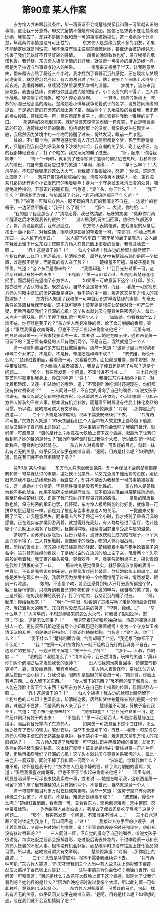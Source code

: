 # 　　第90章 某人作案
　　东方怜人并未跟我谈条件，却一再保证不会向楚缘揭穿我和萧一可早就认识的事情，这让我十分意外，却又完全搞不懂她有何企图，她依旧恳求我不要让楚缘疏远她，我答应了，却并不是因为我和萧一可的事情被她捏住，这一点她亦十分清楚，毕竟两件事情是没有可比性的。
　　东方怜人是楚缘为数不多的朋友，如果不能确定她就是同性恋，我不但没有理由说服楚缘疏远她，甚至还会被楚缘讨厌，伤害了我们兄妹好不容易好转的感情。
　　昂贵的晚饭致歉也好，保守秘密的承诺也罢，我怀疑，东方怜人极尽所能的讨好我，就像萧一可拼命的接近楚缘一样，都是为了拉近与当事者身边人的关系。
　　一觉醒来又折腾了半天，让我睡意尽失，翻来覆去苦熬了将近三个小时，我才找到了昏昏沉沉的感觉，正在现实与梦境间游离着，就觉得灯光亮起，有人匆匆经过了客厅，估计是哪个丫头晚上水喝多了起夜吧，我懒得睁眼，继续潜回梦里享受那幸福的温馨。
　　梦境中，流苏来我家吃饭，我告诉楚缘，流苏很快就会成为她的嫂子，小丫头高兴的不得了，三人其乐融融，哪像刚才的晚饭，吃的人惊心胆战啊。
　　一转眼，同样的饭桌上，流苏的小腹已经高高的隆起，楚缘翘着小嘴与我争论着孩子的名字，流苏赞同缘缘的提议，于是她兴奋的在流苏的脸上亲了亲，而后两个丫头示威般的看着我，我无奈的摇头投降，楚缘欢呼一声，竟突然爬到桌子上，探长雪颈在我脸上狠狠的亲了一口。
　　那亲吻的感觉很真实，就好像流苏惊愕的表情一样真实，不止是嘴唇柔软的压迫，连楚缘发丝间的馨香，包括她脸蛋上的温度，都像是发生在现实中一般，我居然因为梦境中的一个吻而惊醒了过来，愕然发现，眼前一片漆黑。
　　娘的，不止那个吻，甚至连感觉到有人开灯去厕所都是个梦，客厅里静悄悄的，只能听到我自己的呼吸和身下沙发的呻吟，我自嘲的笑了笑，晚上这顿饭，吃的我都神经衰弱了，打了个哈欠，我又沉沉的睡了过去。
　　“哥，起来！你给我起来！”
　　“啊～”一睁眼，就看到了楚缘写满了羞愤的俏脸近在咫尺，我捂着张大的嘴巴，兀自有些没反应过来的笑道：“早啊，缘缘……”
　　“早什么早？！”大清早的，不知楚缘哪来的这么大火气，将我被子狠狠扯掉，怒道：“你说，这是怎么回事？！”
　　我只穿着短裤和短袖的t恤，清晨的凉爽本就够人一呛，更何况茶几那边还有两个小妞眼巴巴的瞅着呢啊！身为一个守身如玉冰清玉洁的处男，咱是绝对矜持的，下意识的蜷腿捂胸，气急道：“臭丫头，你干什么？！”
　　“我干什么？”楚缘粉面含嗔，气势却弱了七分，“我还想问你都干了什么呢！”
　　“我？”被萧一可和东方怜人一眨不眨的目光盯的我浑身不自在，一边紧忙的套裤子，一边茫然不解道：“我干什么了啊？”
　　“那个……大叔，你的脸……”
　　“我的脸？我脸怎么了？”清凉沁骨，我已然清醒，玩味的笑道：“莫非你们两个醒酒之后才发现我长的很帅？”
　　没人把我的玩笑当回事，仿佛空气都更冷了，靠，真没幽默感，我有点脸红。
　　东方怜人表情怪异，变戏法似的从身后掏出一面小镜子，对我说话，眼睛却是狐疑的望着萧一可，“南哥哥，你脸上有点东西……女人留下的东西。”
　　“女人留下的东西？”我不解的皱了皱眉头，女人能在我脸上留下什么东西？按照东方怜人在自己脸上指着的位置，我侧过脸去一照……
　　“靠！这是谁干的？！”
　　仙人个板板！我左边的脸蛋上赫然留下一个粉红色的口红印！色泽虽淡，却清晰之极，居然和梦中被楚缘亲到的是同一个位置，难道那不是梦，而是真的有人亲了我？！
　　楚缘羞不可遏，将被子塞到我怀里，气道：“这个东西是哪来的？”
　　“我哪知道？！”我目光扫过萧一可，这种恶作剧只有她干的出来！
　　“不是我！”萧一可赶紧否认，却是对着楚缘连连摇手，而后将目光望向了东方怜人。
　　如果萧一可故意留下这个口红印，那么她亦没有了否认的理由，既然否认，自然不会是她干的，而且……看萧一可怒视东方怜人时眼中流过的愤然甚至是嫉妒，我不禁心中一颤，难道这又是东方怜人的栽赃嫁祸？！
　　东方怜人知道了我和萧一可早就认识并瞒着楚缘的事情，却毫无条件的答应替我保守秘密，这本就可疑啊！莫非她是想先让楚缘对萧一可产生怀疑，而后再揭穿我们？好深的心机！这丫头本就讨厌与楚缘关系密切的人，如此一来岂非一箭双雕，同时干掉了我和萧一可两个人？
　　“波波姐，你看我做什么？难不成，你怀疑是我干的？”东方怜人倒是冷静的很，耸了耸刀削般的香肩，笑道：“虽然我很喜欢南哥哥，但也不至于半夜起来偷偷亲他吧？”
　　话里有刺，明显是暗讽萧一可半夜来找我索吻一事，或者说……她是在暗示我，这东西是萧一可留下的？屋子里有嫌疑的人只有她们两个，不是自己，当然就是另一个人！
　　萧一可哪知道当时东方就在我被窝里啊，淡然一笑道：“这房子里只有你我和缘缘三个女孩子，不是你，不是我，难道还是缘缘不成？”
　　“波波姐，你说什么呢？”楚缘红着俏面，看看萧一可，又看看东方，面色颇是难看，羞中带怒，怒中带着犹豫。
　　作为当事人或者被害人，我是占了便宜还是吃了亏呢？这是个问题……
　　“那个，我突然发现一个问题，不知当讲不当讲……”
　　三小妞六道寒芒同时锁定到我身上，异口同声道：“讲！”
　　我接过东方手里的小镜子，对比着那唇印，又逐一扫过她们的嘴唇，道：“不管是昨晚吃饭时还是现在，你们都没有抹过唇彩吧？”
　　三人同时一怔，不自觉的摸向了自己的嘴唇，听说女孩子很讲究，每次吃饭之前都会擦掉唇彩，吃过饭后再去补妆的，不过昨晚萧一可和东方怜人皆装的不省人事，根本没有机会补妆，而楚缘平时即没有往脸上抹化妆品的习惯，所以说，这吻痕可谓大有文章啊。
　　楚缘惊异道：“对啊……那你脸上的痕迹……”
　　三个丫头皆是冰雪聪明，根本不需要我继续讲下去。
　　“只有两种可能，”东方怜人笑道：“昨天夜里我们三个人当中有人故意抹上唇彩留下痕迹，然后又擦掉了自己嘴上的唇彩……”
　　这种事情只有你会做吧？我脑门冒汗，就听萧一可蹙眉道：“目的是什么？故意在大叔脸上留下这个痕迹，就是为了让我们看到吧？她的目的是什么？”因为昨晚吃饭时说过我像个大叔，所以此刻萧一可如此称呼，楚缘倒也没起疑心。
　　东方怜人对视着萧一可质疑的目光，勾起一抹若有若无的笑意，似乎反问又似乎在喃喃自语，“是啊，目的是什么呢？如果想的通，现在我们就不会互相猜疑了吧？”

　　第90章 某人作案
　　东方怜人并未跟我谈条件，却一再保证不会向楚缘揭穿我和萧一可早就认识的事情，这让我十分意外，却又完全搞不懂她有何企图，她依旧恳求我不要让楚缘疏远她，我答应了，却并不是因为我和萧一可的事情被她捏住，这一点她亦十分清楚，毕竟两件事情是没有可比性的。
　　东方怜人是楚缘为数不多的朋友，如果不能确定她就是同性恋，我不但没有理由说服楚缘疏远她，甚至还会被楚缘讨厌，伤害了我们兄妹好不容易好转的感情。
　　昂贵的晚饭致歉也好，保守秘密的承诺也罢，我怀疑，东方怜人极尽所能的讨好我，就像萧一可拼命的接近楚缘一样，都是为了拉近与当事者身边人的关系。
　　一觉醒来又折腾了半天，让我睡意尽失，翻来覆去苦熬了将近三个小时，我才找到了昏昏沉沉的感觉，正在现实与梦境间游离着，就觉得灯光亮起，有人匆匆经过了客厅，估计是哪个丫头晚上水喝多了起夜吧，我懒得睁眼，继续潜回梦里享受那幸福的温馨。
　　梦境中，流苏来我家吃饭，我告诉楚缘，流苏很快就会成为她的嫂子，小丫头高兴的不得了，三人其乐融融，哪像刚才的晚饭，吃的人惊心胆战啊。
　　一转眼，同样的饭桌上，流苏的小腹已经高高的隆起，楚缘翘着小嘴与我争论着孩子的名字，流苏赞同缘缘的提议，于是她兴奋的在流苏的脸上亲了亲，而后两个丫头示威般的看着我，我无奈的摇头投降，楚缘欢呼一声，竟突然爬到桌子上，探长雪颈在我脸上狠狠的亲了一口。
　　那亲吻的感觉很真实，就好像流苏惊愕的表情一样真实，不止是嘴唇柔软的压迫，连楚缘发丝间的馨香，包括她脸蛋上的温度，都像是发生在现实中一般，我居然因为梦境中的一个吻而惊醒了过来，愕然发现，眼前一片漆黑。
　　娘的，不止那个吻，甚至连感觉到有人开灯去厕所都是个梦，客厅里静悄悄的，只能听到我自己的呼吸和身下沙发的呻吟，我自嘲的笑了笑，晚上这顿饭，吃的我都神经衰弱了，打了个哈欠，我又沉沉的睡了过去。
　　“哥，起来！你给我起来！”
　　“啊～”一睁眼，就看到了楚缘写满了羞愤的俏脸近在咫尺，我捂着张大的嘴巴，兀自有些没反应过来的笑道：“早啊，缘缘……”
　　“早什么早？！”大清早的，不知楚缘哪来的这么大火气，将我被子狠狠扯掉，怒道：“你说，这是怎么回事？！”
　　我只穿着短裤和短袖的t恤，清晨的凉爽本就够人一呛，更何况茶几那边还有两个小妞眼巴巴的瞅着呢啊！身为一个守身如玉冰清玉洁的处男，咱是绝对矜持的，下意识的蜷腿捂胸，气急道：“臭丫头，你干什么？！”
　　“我干什么？”楚缘粉面含嗔，气势却弱了七分，“我还想问你都干了什么呢！”
　　“我？”被萧一可和东方怜人一眨不眨的目光盯的我浑身不自在，一边紧忙的套裤子，一边茫然不解道：“我干什么了啊？”
　　“那个……大叔，你的脸……”
　　“我的脸？我脸怎么了？”清凉沁骨，我已然清醒，玩味的笑道：“莫非你们两个醒酒之后才发现我长的很帅？”
　　没人把我的玩笑当回事，仿佛空气都更冷了，靠，真没幽默感，我有点脸红。
　　东方怜人表情怪异，变戏法似的从身后掏出一面小镜子，对我说话，眼睛却是狐疑的望着萧一可，“南哥哥，你脸上有点东西……女人留下的东西。”
　　“女人留下的东西？”我不解的皱了皱眉头，女人能在我脸上留下什么东西？按照东方怜人在自己脸上指着的位置，我侧过脸去一照……
　　“靠！这是谁干的？！”
　　仙人个板板！我左边的脸蛋上赫然留下一个粉红色的口红印！色泽虽淡，却清晰之极，居然和梦中被楚缘亲到的是同一个位置，难道那不是梦，而是真的有人亲了我？！
　　楚缘羞不可遏，将被子塞到我怀里，气道：“这个东西是哪来的？”
　　“我哪知道？！”我目光扫过萧一可，这种恶作剧只有她干的出来！
　　“不是我！”萧一可赶紧否认，却是对着楚缘连连摇手，而后将目光望向了东方怜人。
　　如果萧一可故意留下这个口红印，那么她亦没有了否认的理由，既然否认，自然不会是她干的，而且……看萧一可怒视东方怜人时眼中流过的愤然甚至是嫉妒，我不禁心中一颤，难道这又是东方怜人的栽赃嫁祸？！
　　东方怜人知道了我和萧一可早就认识并瞒着楚缘的事情，却毫无条件的答应替我保守秘密，这本就可疑啊！莫非她是想先让楚缘对萧一可产生怀疑，而后再揭穿我们？好深的心机！这丫头本就讨厌与楚缘关系密切的人，如此一来岂非一箭双雕，同时干掉了我和萧一可两个人？
　　“波波姐，你看我做什么？难不成，你怀疑是我干的？”东方怜人倒是冷静的很，耸了耸刀削般的香肩，笑道：“虽然我很喜欢南哥哥，但也不至于半夜起来偷偷亲他吧？”
　　话里有刺，明显是暗讽萧一可半夜来找我索吻一事，或者说……她是在暗示我，这东西是萧一可留下的？屋子里有嫌疑的人只有她们两个，不是自己，当然就是另一个人！
　　萧一可哪知道当时东方就在我被窝里啊，淡然一笑道：“这房子里只有你我和缘缘三个女孩子，不是你，不是我，难道还是缘缘不成？”
　　“波波姐，你说什么呢？”楚缘红着俏面，看看萧一可，又看看东方，面色颇是难看，羞中带怒，怒中带着犹豫。
　　作为当事人或者被害人，我是占了便宜还是吃了亏呢？这是个问题……
　　“那个，我突然发现一个问题，不知当讲不当讲……”
　　三小妞六道寒芒同时锁定到我身上，异口同声道：“讲！”
　　我接过东方手里的小镜子，对比着那唇印，又逐一扫过她们的嘴唇，道：“不管是昨晚吃饭时还是现在，你们都没有抹过唇彩吧？”
　　三人同时一怔，不自觉的摸向了自己的嘴唇，听说女孩子很讲究，每次吃饭之前都会擦掉唇彩，吃过饭后再去补妆的，不过昨晚萧一可和东方怜人皆装的不省人事，根本没有机会补妆，而楚缘平时即没有往脸上抹化妆品的习惯，所以说，这吻痕可谓大有文章啊。
　　楚缘惊异道：“对啊……那你脸上的痕迹……”
　　三个丫头皆是冰雪聪明，根本不需要我继续讲下去。
　　“只有两种可能，”东方怜人笑道：“昨天夜里我们三个人当中有人故意抹上唇彩留下痕迹，然后又擦掉了自己嘴上的唇彩……”
　　这种事情只有你会做吧？我脑门冒汗，就听萧一可蹙眉道：“目的是什么？故意在大叔脸上留下这个痕迹，就是为了让我们看到吧？她的目的是什么？”因为昨晚吃饭时说过我像个大叔，所以此刻萧一可如此称呼，楚缘倒也没起疑心。
　　东方怜人对视着萧一可质疑的目光，勾起一抹若有若无的笑意，似乎反问又似乎在喃喃自语，“是啊，目的是什么呢？如果想的通，现在我们就不会互相猜疑了吧？”
